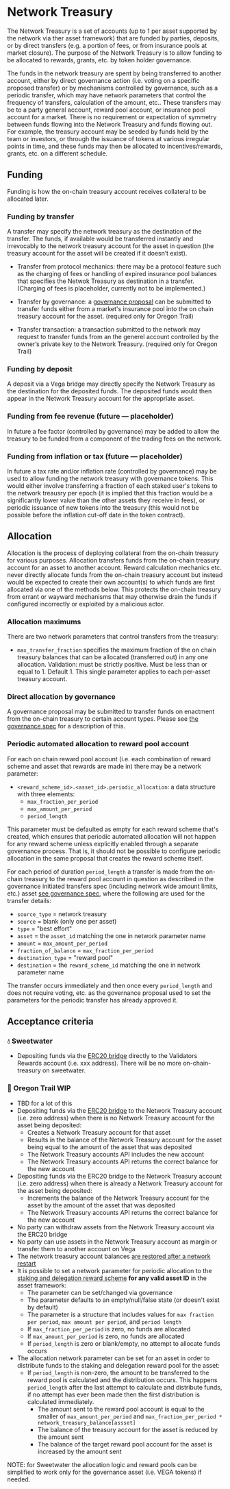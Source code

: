 # Network Treasury
The Network Treasury is a set of accounts (up to 1 per asset supported by the network via ther asset framework) that are funded by parties, deposits, or by direct transfers (e.g. a portion of fees, or from insurance pools at market closure). 
The purpose of the Network Treasury is to allow funding to be allocated to rewards, grants, etc. by token holder governance.

The funds in the network treasury are spent by being transferred to another account, either by direct governance action (i.e. voting on a specific proposed transfer) or by mechanisms controlled by governance, such as a periodic transfer, which may have network parameters that control the frequency of transfers, calculation of the amount, etc.. 
These transfers may be to a party general account, reward pool account, or insurance pool account for a market.
There is no requirement or expectation of symmetry between funds flowing into the Network Treasury and funds flowing out.
For example, the treasury account may be seeded by funds held by the team or investors, or through the issuance of tokens at various irregular points in time, and these funds may then be allocated to incentives/rewards, grants, etc. on a different schedule.

## Funding

Funding is how the on-chain treasury account receives collateral to be allocated later.

### Funding by transfer

A transfer may specify the network treasury as the destination of the transfer. 
The funds, if available would be transferred instantly and irrevocably to the network treasury account for the asset in question (the treasury account for the asset will be created if it doesn’t exist).

- Transfer from protocol mechanics: there may be a protocol feature such as the charging of fees or handling of expired insurance pool balances that specifies the Netwok Treasury as destination in a transfer. (Charging of fees is placeholder, currently not to be implemented.)

- Transfer by governance: a [governance proposal](./0028-governance.md) can be submitted to transfer funds either from a market's insurance pool into the on chain treasury account for the asset. (required only for Oregon Trail)

- Transfer transaction: a transaction submitted to the network may request to transfer funds from an the generel account controlled by the owner’s private key to the Network Treasury. (required only for Oregon Trail)


### Funding by deposit

A deposit via a Vega bridge may directly specify the Network Treasury as the destination for the deposited funds. The deposited funds would then appear in the Network Treasury account for the appropriate asset. 

### Funding from fee revenue (future — placeholder)

In future a fee factor (controlled by governance) may be added to allow the treasury to be funded from a component of the trading fees on the network.


### Funding from inflation or tax (future — placeholder)

In future a tax rate and/or inflation rate (controlled by governance) may be used to allow funding the network treasury with governance tokens. This would either involve transferring a fraction of each staked user's tokens to the network treausry per epoch (it is implied that this fraction would be a significantly lower value than the other assets they receive in fees), or periodic issuance of new tokens into the treasury (this would not be possible before the inflation cut-off date in the token contract).


## Allocation 

Allocation is the process of deploying collateral from the on-chain treasury for various purposes. 
Allocation transfers funds from the on-chain treasury account for an asset to another account. 
Reward calculation mechanics etc. never directly allocate funds from the on-chain treasury account but instead would be expected to create their own account(s) to which funds are first allocated via one of the methods below. This protects the on-chain treasury from errant or wayward mechanisms that may otherwise drain the funds if configured incorrectly or exploited by a malicious actor.

### Allocation maximums

There are two network parameters that control transfers from the treasury:

- `max_transfer_fraction` specifies the maximum fraction of the on chain treasury balances that can be allocated (transferred out) in any one allocation. Validation: must be strictly positive. Must be less than or equal to 1. Default 1. This single parameter applies to each per-asset treasury account.

### Direct allocation by governance

A governance proposal may be submitted to transfer funds on enactment from the on-chain treasury to certain account types. Please see [the governance spec]() for a description of this.


### Periodic automated allocation to reward pool account

For each on chain reward pool account (i.e. each combination of reward scheme and asset that rewards are made in) there may be a network parameter:

- `<reward_scheme_id>.<asset_id>.periodic_allocation`: a data structure with three elements:
	- `max_fraction_per_period`
	- `max_amount_per_period`
	- `period_length`

This parameter must be defaulted as empty for each reward scheme that's created, which ensures that periodic automated allocation will not happen for any reward scheme unless explicitly enabled through a separate governance process. That is, it should not be possible to configure periodic allocation in the same proposal that creates the reward scheme itself.

For each period of duration `period_length` a transfer is made from the on-chain treasury to the reward pool account in question as described in the governance initiated transfers spec (including network wide amount limits, etc.) asset [see governance spec](./0028-governance.md#Transfers-initiated-by-Governance), where the following are used for the transfer details:
- `source_type` =  network treasury
- `source` = blank (only one per asset)
- `type` =  "best effort"
- `asset` = the `asset_id` matching the one in network parameter name
- `amount` = `max_amount_per_period`
- `fraction_of_balance` = `max_fraction_per_period`
- `destination_type` = "reward pool"
- `destination` = the `reward_scheme_id` matching the one in network parameter name

The transfer occurs immediately and then once every `period_length` and does not require voting, etc. as the governance proposal used to set the parameters for the periodic transfer has already approved it.


## Acceptance criteria


### 💧 Sweetwater

- Depositing funds via the [ERC20 bridge](./0031-ethereum-bridge-spec.md) directly to the Validators Rewards account (i.e. xxx address). There will be no more  on-chain-treasury on sweetwater.

### 🤠 Oregon Trail WIP

- TBD for a lot of this
- Depositing funds via the [ERC20 bridge](./0031-ethereum-bridge-spec.md) to the Network Treasury account (i.e. zero address) when there is no Network Treasury account for the asset being deposited:
	- Creates a Network Treasury account for that asset 
	- Results in the balance of the Network Treasury account for the asset being equal to the amount of the asset that was deposited
	- The Network Treasury accounts API includes the new account 
	- The Network Treasury accounts API returns the correct balance for the new account
- Depositing funds via the ERC20 bridge to the Network Treasury account (i.e. zero address) when there is already a Network Treasury account for the asset being deposited:
	- Increments the balance of the Network Treasury account for the asset by the amount of the asset that was deposited
	- The Network Treasury accounts API returns the correct balance for the new account
- No party can withdraw assets from the Network Treasury account via the ERC20 bridge
- No party can use assets in the Network Treasury account as margin or transfer them to another account on Vega
- The network treasury account balances [are restored after a network restart](../non-protocol-specs/0005-limited-network-life.md)
- It is possible to set a network parameter for periodic allocation to the [staking and delegation reward scheme](./0057-reward-functions.md) **for any valid asset ID** in the asset framework:
	- The parameter can be set/changed via governance
	- The parameter defaults to an empty/null/false state (or doesn't exist by default)
	- The parameter is a structure that includes values for `max fraction per period`, `max amount per period`, and `period length`
	- If `max_fraction_per_period` is zero, no funds are allocated 
	- If `max_amount_per_period` is zero, no funds are allocated 
	- If `period_length` is zero or blank/empty, no attempt to allocate funds occurs
- The allocation network parameter can be set for an asset in order to distribute funds to the staking and delegation reward pool for the asset:
  - If `period_length` is non-zero, the amount to be transferred to the reward pool is calculated and the distribution occurs. This happens `period_length` after the last attempt to calculate and distribute funds, if no attempt has ever been made then the first distribution is calculated immediately.
	- The amount sent to the reward pool account is equal to the smaller of `max_amount_per_period` and `max_fraction_per_period * network_treasury_balance[assset]`
	- The balance of the treasury account for the asset is reduced by the amount sent
	- The balance of the target reward pool account for the asset is increased by the amount sent

NOTE: for Sweetwater the allocation logic and reward pools can be simplified to work only for the governance asset (i.e. VEGA tokens) if needed.





